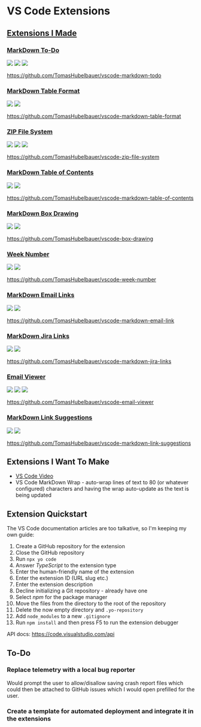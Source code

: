 # VS Code Extensions

## [Extensions I Made](https://marketplace.visualstudio.com/search?term=publisher%3A"Tomas%20Hubelbauer"&target=VSCode)

### [MarkDown To-Do](https://marketplace.visualstudio.com/items?itemName=TomasHubelbauer.vscode-markdown-todo)

![](https://img.shields.io/visual-studio-marketplace/stars/TomasHubelbauer.vscode-markdown-todo.svg)
![](https://img.shields.io/visual-studio-marketplace/d/TomasHubelbauer.vscode-markdown-todo.svg)
![](https://github.com/tomashubelbauer/vscode-markdown-todo/workflows/.github/workflows/main.yml/badge.svg)

https://github.com/TomasHubelbauer/vscode-markdown-todo

### [MarkDown Table Format](https://marketplace.visualstudio.com/items?itemName=TomasHubelbauer.vscode-markdown-table-format)

![](https://img.shields.io/visual-studio-marketplace/stars/TomasHubelbauer.vscode-markdown-table-format.svg)
![](https://img.shields.io/visual-studio-marketplace/d/TomasHubelbauer.vscode-markdown-table-format.svg)

https://github.com/TomasHubelbauer/vscode-markdown-table-format

### [ZIP File System](https://marketplace.visualstudio.com/items?itemName=TomasHubelbauer.zip-file-system)

![](https://img.shields.io/visual-studio-marketplace/stars/TomasHubelbauer.zip-file-system.svg)
![](https://img.shields.io/visual-studio-marketplace/d/TomasHubelbauer.zip-file-system.svg)
![](https://github.com/tomashubelbauer/vscode-zip-file-system/workflows/.github/workflows/main.yml/badge.svg)

https://github.com/TomasHubelbauer/vscode-zip-file-system

### [MarkDown Table of Contents](https://marketplace.visualstudio.com/items?itemName=TomasHubelbauer.markdown-table-of-contents)

![](https://img.shields.io/visual-studio-marketplace/stars/TomasHubelbauer.markdown-table-of-contents.svg)
![](https://img.shields.io/visual-studio-marketplace/d/TomasHubelbauer.markdown-table-of-contents.svg)

https://github.com/TomasHubelbauer/vscode-markdown-table-of-contents

### [MarkDown Box Drawing](https://marketplace.visualstudio.com/items?itemName=TomasHubelbauer.vscode-box-drawing)

![](https://img.shields.io/visual-studio-marketplace/stars/TomasHubelbauer.vscode-box-drawing.svg)
![](https://img.shields.io/visual-studio-marketplace/d/TomasHubelbauer.vscode-box-drawing.svg)

https://github.com/TomasHubelbauer/vscode-box-drawing

### [Week Number](https://marketplace.visualstudio.com/items?itemName=TomasHubelbauer.vscode-week-number)

![](https://img.shields.io/visual-studio-marketplace/stars/TomasHubelbauer.vscode-week-number.svg)
![](https://img.shields.io/visual-studio-marketplace/d/TomasHubelbauer.vscode-week-number.svg)

https://github.com/TomasHubelbauer/vscode-week-number

### [MarkDown Email Links](https://marketplace.visualstudio.com/items?itemName=TomasHubelbauer.vscode-markdown-email-links)

![](https://img.shields.io/visual-studio-marketplace/stars/TomasHubelbauer.vscode-markdown-email-links.svg)
![](https://img.shields.io/visual-studio-marketplace/d/TomasHubelbauer.vscode-markdown-email-links.svg)

https://github.com/TomasHubelbauer/vscode-markdown-email-link

### [MarkDown Jira Links](https://marketplace.visualstudio.com/items?itemName=TomasHubelbauer.markdown-jira-links)

![](https://img.shields.io/visual-studio-marketplace/stars/TomasHubelbauer.markdown-jira-links.svg)
![](https://img.shields.io/visual-studio-marketplace/d/TomasHubelbauer.markdown-jira-links.svg)

https://github.com/TomasHubelbauer/vscode-markdown-jira-links

### [Email Viewer](https://marketplace.visualstudio.com/items?itemName=TomasHubelbauer.email-viewer)

![](https://img.shields.io/visual-studio-marketplace/stars/TomasHubelbauer.email-viewer.svg)
![](https://img.shields.io/visual-studio-marketplace/d/TomasHubelbauer.email-viewer.svg)
![](https://github.com/tomashubelbauer/vscode-markdown-todo/workflows/.github/workflows/main.yml/badge.svg)

https://github.com/TomasHubelbauer/vscode-email-viewer

### [MarkDown Link Suggestions](https://marketplace.visualstudio.com/items?itemName=TomasHubelbauer.vscode-markdown-link-suggestions)

![](https://img.shields.io/visual-studio-marketplace/stars/tomashubelbauer.vscode-markdown-link-suggestions.svg)
![](https://img.shields.io/visual-studio-marketplace/d/tomashubelbauer.vscode-markdown-link-suggestions.svg)

https://github.com/TomasHubelbauer/vscode-markdown-link-suggestions

## Extensions I Want To Make

- [VS Code Video](https://github.com/TomasHubelbauer/vscode-video)
- VS Code MarkDown Wrap - auto-wrap lines of text to 80 (or whatever configured) characters
  and having the wrap auto-update as the text is being updated

## Extension Quickstart

The VS Code documentation articles are too talkative, so I'm keeping my own guide:

1. Create a GitHub repository for the extension
2. Close the GitHub repository
3. Run `npx yo code`
4. Answer *TypeScript* to the extension type
5. Enter the human-friendly name of the extension
6. Enter the extension ID (URL slug etc.)
7. Enter the extension description
8. Decline initializing a Git repository - already have one
9. Select *npm* for the package manager
10. Move the files from the directory to the root of the repository
11. Delete the now empty directory and `.yo-repository`
12. Add `node_modules` to a new `.gitignore`
13. Run `npm install` and then press F5 to run the extension debugger

API docs: https://code.visualstudio.com/api

## To-Do

### Replace telemetry with a local bug reporter

Would prompt the user to allow/disallow saving crash report files which could then
be attached to GitHub issues which I would open prefilled for the user.

### Create a template for automated deployment and integrate it in the extensions
